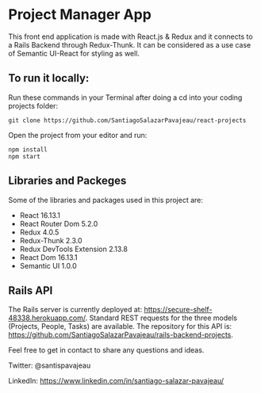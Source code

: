 # Project Manager App

This front end application is made with React.js & Redux and it connects to a Rails Backend through Redux-Thunk. It can be considered as a use case of Semantic UI-React for styling as well.

## To run it locally:

Run these commands in your Terminal after doing a cd into your coding projects folder:

```
git clone https://github.com/SantiagoSalazarPavajeau/react-projects
```

Open the project from your editor and run:

```
npm install
npm start
```

## Libraries and Packeges

Some of the libraries and packages used in this project are:

 * React 16.13.1
 * React Router Dom 5.2.0
 * Redux 4.0.5
 * Redux-Thunk 2.3.0
 * Redux DevTools Extension 2.13.8
 * React Dom 16.13.1
 * Semantic UI 1.0.0

## Rails API

The Rails server is currently deployed at: https://secure-shelf-48338.herokuapp.com/. Standard REST requests for the three models (Projects, People, Tasks) are available. The repository for this API is: https://github.com/SantiagoSalazarPavajeau/rails-backend-projects.

Feel free to get in contact to share any questions and ideas.

Twitter: @santispavajeau

LinkedIn: https://www.linkedin.com/in/santiago-salazar-pavajeau/